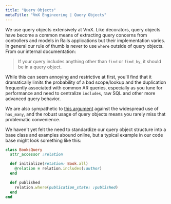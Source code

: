 ```yaml
---
title: "Query Objects"
metaTitle: "VmX Engineering | Query Objects"
---
```


We use query objects extensively at VmX. Like decorators, query objects have
become a common means of extracting query concerns from controllers and models
in Rails applications but their implementation varies. In general our rule of
thumb is never to use `where` outside of query objects. From our internal
documentation:

> If your query includes anything other than `find` or `find_by`, it should be
> in a query object.

While this can seem annoying and restrictive at first, you'll find that it
dramatically limits the probability of a bad scope/lookup and the duplication
frequently associated with common AR queries, especially as you tune for
performance and need to centralize `includes`, raw SQL and other more advanced
query behavior.

We are also sympathetic to [this argument](https://gist.github.com/deanius/d0a02c0d30ea6dc9d658)
against the widespread use of `has_many`, and the robust usage of query objects
means you rarely miss that problematic convenience.

We haven't yet felt the need to standardize our query object structure into a
base class and examples abound online, but a typical example in our code base
might look something like this:

```ruby
class BooksQuery
  attr_accessor :relation

  def initialize(relation: Book.all)
    @relation = relation.includes(:author)
  end

  def published
    relation.where(publication_state: :published)
  end
end
```
